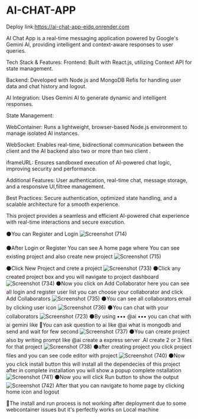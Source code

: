 # AI-CHAT-APP

Deploy link:https://ai-chat-app-eidq.onrender.com

 AI Chat App is a real-time messaging application powered by Google's Gemini AI, providing intelligent and context-aware responses to user queries.

Tech Stack & Features:
Frontend: Built with React.js, utilizing Context API for state management.

Backend: Developed with Node.js and MongoDB Refis for handling user data and chat history and logout.

AI Integration: Uses Gemini AI to generate dynamic and intelligent responses.

State Management:

WebContainer: Runs a lightweight, browser-based Node.js environment to manage isolated AI instances.

WebSocket: Enables real-time, bidirectional communication between the client and the AI backend also two or more than two client  .

iframeURL: Ensures sandboxed execution of AI-powered chat logic, improving security and performance.

Additional Features: User authentication, real-time chat, message storage, and a responsive UI,filtree management.

Best Practices: Secure authentication, optimized state handling, and a scalable architecture for a smooth experience.

This project provides a seamless and efficient AI-powered chat experience with real-time interactions and secure execution.

⚫You can Register and Login
![Screenshot (714)](https://github.com/user-attachments/assets/c74ef04d-5171-4459-9358-37a3bd2f7b81)

⚫After Login or Register You can see A home page where You can see existing project and also create new project
![Screenshot (715)](https://github.com/user-attachments/assets/93ed4a10-9011-443d-841f-362a2edbd161)

⚫Click New Project and crete a project
![Screenshot (733)](https://github.com/user-attachments/assets/f2f645f3-fedf-44c7-9188-5d371c82d503)
⚫Click any created project box and you will navigate to project dashboard
![Screenshot (734)](https://github.com/user-attachments/assets/ba4a62dc-1492-4f31-b207-962051c7e05d)
⚫Now you click on Add Collaborator here you can see all login and register user list you can choose your collaborator and click Add Collaborators
![Screenshot (735)](https://github.com/user-attachments/assets/00cad25b-e03d-4673-b1af-f08787a9a914)
⚫You can see all collaborators email by clicking user icon
![Screenshot (736)](https://github.com/user-attachments/assets/9450dc8e-ae06-4fda-af55-8187e0a09cb6)
⚫You can chat with your collaborators
![Screenshot (723)](https://github.com/user-attachments/assets/617f50dd-f510-41f7-b45c-34e3a7a21e15)
⚫By using  ▪️▪️▪️ @ai ▪️▪️▪️ you can chat with ai gemini like 🔵You can ask question to ai like @ai what is mongodb and send and wait for few second
![Screenshot (737)](https://github.com/user-attachments/assets/215c04a8-3abe-4db7-b131-f05bbb185a31)
⚫You can create project also by writing prompt like @ai create a express server .AI create 2 or 3 files for that project
![Screenshot (738)](https://github.com/user-attachments/assets/e3e000c3-f41d-4feb-be17-e46b1abe5fd2)
⚫after creating project you click project files and you can see code editor with project
![Screenshot (740)](https://github.com/user-attachments/assets/1c141f64-2ecf-473b-93ca-9d5cb430007b)
⚫Now you click install button this will install all the dependecies of this project after in complete installation you will show a popup complete nstallation
![Screenshot (741)](https://github.com/user-attachments/assets/c28bf78e-32ee-411c-ac85-f2bdf97ab1f6)
⚫Now you will click Run button to show the output
![Screenshot (742)](https://github.com/user-attachments/assets/a71c2a1c-996b-4b38-99c9-e7b8eeca11c7)
After that you can navigate to home page by clicking home icon and logout


🔴The install and run process is not working after deployment due to some webcontainer issues but it's perfectly works on Local machine
